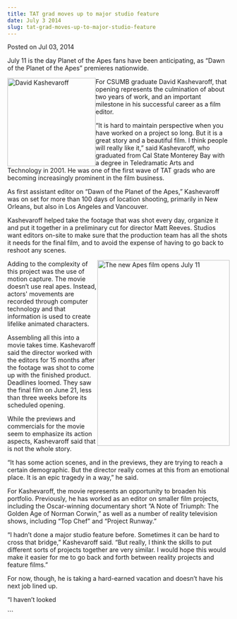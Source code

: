 ```yaml
---
title: TAT grad moves up to major studio feature
date: July 3 2014
slug: tat-grad-moves-up-to-major-studio-feature
---
```


 



<span class="date">Posted on Jul 03, 2014    </span>
<p>July 11 is the day Planet of the Apes fans have been
anticipating, as &#x201C;Dawn of the Planet of the Apes&#x201D; premieres
nationwide.</p>
<p><img alt="David Kashevaroff" src="https://news.csumb.edu/sites/default/files/65/attachments/news/images/kash.jpg" style="float:left; width:200px; height:200px">For CSUMB graduate
David Kashevaroff, that opening represents the culmination of about
two years of work, and an important milestone in his successful
career as a film editor.</img></p>
<p>&#x201C;It is hard to maintain perspective when you have worked on a
project so long. But it is a great story and a beautiful film. I
think people will really like it,&#x201D; said Kashevaroff, who graduated
from Cal State Monterey Bay with a degree in Teledramatic Arts and
Technology in 2001. He was one of the first wave of TAT grads who
are becoming increasingly prominent in the film business.</p>
<p>As first assistant editor on &#x201C;Dawn of the Planet of the Apes,&#x201D;
Kashevaroff was on set for more than 100 days of location shooting,
primarily in New Orleans, but also in Los Angeles and
Vancouver.</p>
<p>Kashevaroff helped take the footage that was shot every day,
organize it and put it together in a preliminary cut for director
Matt Reeves. Studios want editors on-site to make sure that the
production team has all the shots it needs for the final film, and
to avoid the expense of having to go back to reshoot any
scenes.</p>
<p><img alt="The new Apes film opens July 11" src="https://news.csumb.edu/sites/default/files/65/attachments/news/images/apes_promo_photo.jpg" style="width:300px; height:421px; float:right">Adding to the
complexity of this project was the use of motion capture. The movie
doesn&#x2019;t use real apes. Instead, actors&apos; movements are recorded
through computer technology and that information is used to create
lifelike animated characters.</img></p>
<p>Assembling all this into a movie takes time. Kashevaroff said
the director worked with the editors for 15 months after the
footage was shot to come up with the finished product. Deadlines
loomed. They saw the final film on June 21, less than three weeks
before its scheduled opening.</p>
<p>While the previews and commercials for the movie seem to
emphasize its action aspects, Kashevaroff said that is not the
whole story.</p>
<p>&#x201C;It has some action scenes, and in the previews, they are trying
to reach a certain demographic. But the director really comes at
this from an emotional place. It is an epic tragedy in a way,&#x201D; he
said.</p>
<p>For Kashevaroff, the movie represents an opportunity to broaden
his portfolio.&#xA0;Previously, he has worked as an editor on
smaller film projects, including the Oscar-winning documentary
short &#x201C;A Note of Triumph: The Golden Age of Norman Corwin,&#x201D; as well
as a number of reality television shows, including &#x201C;Top Chef&#x201D; and
&#x201C;Project Runway.&#x201D;</p>
<p>&#x201C;I hadn&#x2019;t done a major studio feature before. Sometimes it can
be hard to cross that bridge,&#x201D; Kashevaroff said. &#x201C;But really, I
think the skills to put different sorts of projects together are
very similar. I would hope this would make it easier for me to go
back and forth between reality projects and feature films.&#x201D;</p>
<p>For now, though, he is taking a hard-earned vacation and doesn&#x2019;t
have his next job lined up.</p>
<p>&#x201C;I haven&#x2019;t looked</p>
```
